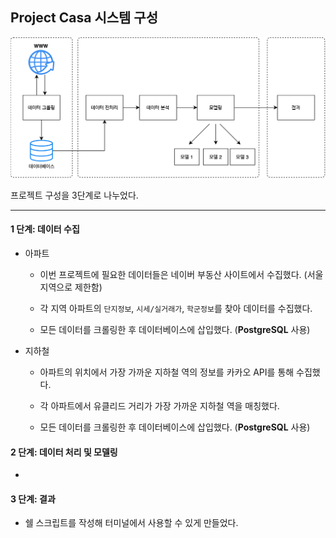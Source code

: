
## Project Casa 시스템 구성

![](pics/overview.png)

프로젝트 구성을 3단계로 나누었다.

-----

#### 1 단계: 데이터 수집

  - 아파트
    
      - 이번 프로젝트에 필요한 데이터들은 네이버 부동산 사이트에서 수집했다. (서울 지역으로 제한함)
    
      - 각 지역 아파트의 `단지정보`, `시세/실거래가`, `학군정보`를 찾아 데이터를 수집했다.
    
      - 모든 데이터를 크롤링한 후 데이터베이스에 삽입했다. (**PostgreSQL** 사용)

  - 지하철
    
      - 아파트의 위치에서 가장 가까운 지하철 역의 정보를 카카오 API를 통해 수집했다.
    
      - 각 아파트에서 유클리드 거리가 가장 가까운 지하철 역을 매칭했다.
    
      - 모든 데이터를 크롤링한 후 데이터베이스에 삽입했다. (**PostgreSQL** 사용)

#### 2 단계: 데이터 처리 및 모델링

  - 
#### 3 단계: 결과

  - 쉘 스크립트를 작성해 터미널에서 사용할 수 있게 만들었다.

